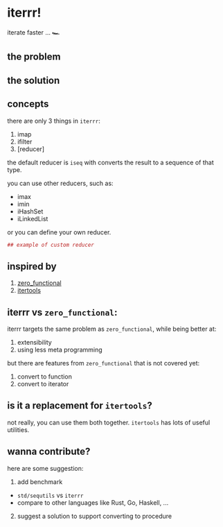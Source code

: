 # iterrr!
iterate faster ... 🏎️

## the problem


## the solution

## concepts

there are only 3 things in `iterrr`:
1. imap
2. ifilter
3. [reducer]

the default reducer is `iseq` with converts the result to a sequence of that type.

you can use other reducers, such as:
* imax
* imin
* iHashSet
* iLinkedList

or you can define your own reducer.
```nim
## example of custom reducer
```

## inspired by
1. [zero_functional](https://github.com/zero-functional/zero-functional)
2. [itertools](https://github.com/narimiran/itertools)

## **iterrr** vs `zero_functional`:
iterrr targets the same problem as `zero_functional`, 
while being better at:
  1. extensibility
  2. using less meta programming

but there are features from `zero_functional` that is not covered yet:
  1. convert to function
  2. convert to iterator

## is it a replacement for `itertools`?
not really, you can use them both together.
`itertools` has lots of useful utilities.

## wanna contribute?
here are some suggestion:

1. add benchmark 
  * `std/sequtils` vs `iterrr`
  * compare to other languages like Rust, Go, Haskell, ...
2. suggest a solution to support converting to procedure